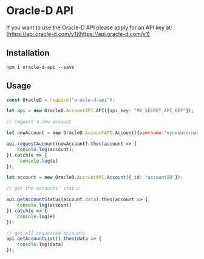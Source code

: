 # Oracle-D API

If you want to use the Oracle-D API please apply for an API key at: [https://api.oracle-d.com/v1](https://api.oracle-d.com/v1)

## Installation

`npm i oracle-d-api --save`

## Usage

```js
const OracleD = require("oracle-d-api");

let api = new OracleD.AccountAPI.API({api_key: "MY_SECRET_API_KEY"});

// request a new account

let newAccount = new OracleD.AccountAPI.Account({username:"mynewusername",email:"user.email@provider.com"});

api.requestAccount(newAccount).then(account => {
    console.log(account);
}).catch(e => {
     console.log(e)
});

let account = new OracleD.AccountAPI.Account({_id: "accountID"});

// get the accounts' status

api.getAccountStatus(account.data).then(account => {
    console.log(account)
}).catch(e => {
    console.log(e)
});

// get all requested accounts
api.getAccountList().then(data => {
    console.log(data)
});
```